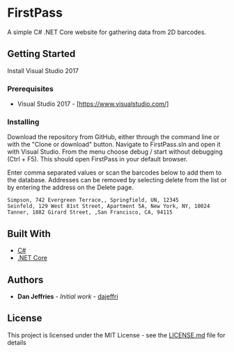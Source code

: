 # FirstPass
A simple C# .NET Core website for gathering data from 2D barcodes.

## Getting Started

Install Visual Studio 2017

### Prerequisites

* Visual Studio 2017 - [https://www.visualstudio.com/]

### Installing

Download the repository from GitHub, either through the command line or with the "Clone or download" button. Navigate to FirstPass.sln and open it with Visual Studio. From the menu choose debug / start without debugging (Ctrl + F5). This should open FirstPass in your default browser.

Enter comma separated values or scan the barcodes below to add them to the database. Addresses can be removed by selecting delete from the list or by entering the address on the Delete page.

```
Simpson, 742 Evergreen Terrace,, Springfield, UN, 12345
Seinfeld, 129 West 81st Street, Apartment 5A, New York, NY, 10024
Tanner, 1882 Girard Street, ,San Francisco, CA, 94115
```
## Built With
* [C#](https://docs.microsoft.com/en-us/dotnet/csharp/)
* [.NET Core]( https://www.microsoft.com/net/core)



## Authors

* **Dan Jeffries** - *Initial work* - [dajeffri](https://github.com/dajeffri)

## License

This project is licensed under the MIT License - see the [LICENSE.md](LICENSE) file for details
